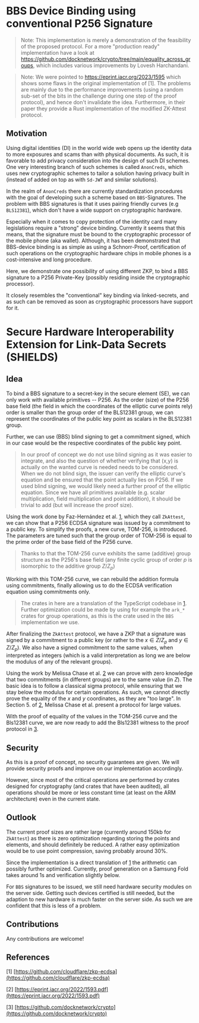 # BBS Device Binding using conventional P256 Signature 
> Note: This implementation is merely a demonstration of the feasibility of the proposed protocol. For a more "production ready" implementation have a look at https://github.com/docknetwork/crypto/tree/main/equality_across_groups, which includes various improvements by Lovesh Harchandani.

> Note: We were pointed to https://eprint.iacr.org/2023/1595 which shows some flaws in the original implementation of [1]. The problems are mainly due to the performance improvements (using a random sub-set of the bits in the challenge during one step of the proof protocol), and hence don't invalidate the idea. Furthermore, in their paper they provide a Rust implementation of the modified ZK-Attest protocol.

## Motivation

Using digital identities (DI) in the world wide web opens up the identity data to more exposures and scams than with physical documents. As such, it is favorable to add privacy consideration into the design of such DI schemes. One very interesting branch of such schemes is called `AnonCreds`, which uses new cryptographic schemes to tailor a solution having privacy built in (instead of added on top as with `Sd-JWT` and similar solutions).

In the realm of `AnonCreds` there are currently standardization procedures with the goal of developing such a scheme based on `BBS`-Signatures. The problem with BBS signatures is that it uses pairing friendly curves (e.g `BLS12381`), which don't have a wide support on cryptographic hardware.

Especially when it comes to copy protection of the identity card many legislations require a "strong" device binding. Currently it seems that this means, that the signature must be bound to the cryptographic processor of the mobile phone (aka wallet). Although, it has been demonstrated that BBS-device binding is as simple as using a Schnorr-Proof, certification of such operations on the cryptographic hardware chips in mobile phones is a cost-intensive and long procedure.

Here, we demonstrate one possibility of using different ZKP, to bind a BBS signature to a P256 Private-Key (possibly residing inside the cryptographic processor).

It closely resembles the "conventional" key binding via linked-secrets, and as such can be removed as soon as cryptographic processors have support for it.

# Secure Hardware Interoperability Extension for Link-Data Secrets (SHIELDS)
## Idea

To bind a BBS signature to a secret-key in the secure element (SE), we can only work with available primitives -- P256. As the order (size) of the P256 base field (the field in which the coordinates of the elliptic curve points rely) order is smaller than the group order of the BLS12381 group, we can represent the coordinates of the public key point as scalars in the BLS12381 group.

Further, we can use (BBS) blind signing to get a commitment signed, which in our case would be the respective coordinates of the public key point.

> In our proof of concept we do not use blind signing as it was easier to integrate, and also the question of whether verifying that (x,y) is actually on the wanted curve is needed needs to be considered. When we do not blind sign, the issuer can verify the elliptic curve's equation and be ensured that the point actually lies on P256. If we used blind signing, we would likely need a further proof of the elliptic equation. Since we have all primitives available (e.g. scalar multiplication, field multiplication and point addition), it should be trivial to add (but will increase the proof size).

Using the work done by Faz-Hernández et al. [1](https://github.com/cloudflare/zkp-ecdsa), which they call `ZkAttest`, we can show that a P256 ECDSA signature was issued by a commitment to a public key. To simplify the proofs, a new curve, TOM-256, is introduced. The parameters are tuned such that the group order of TOM-256 is equal to the prime order of the base field of the P256 curve.

> Thanks to that the TOM-256 curve exhibits the same (additive) group structure as the P256's base field (any finite cyclic group of order $p$ is isomorphic to the additive group $Z/Z_p$)

Working with this TOM-256 curve, we can rebuild the addition formula using commitments, finally allowing us to do the ECDSA verification equation using commitments only.

> The crates in here are a translation of the TypeScript codebase in [1](https://github.com/cloudflare/zkp-ecdsa). Further optimization could be made by using for example the `ark_*` crates for group operations, as this is the crate used in the `BBS` implementation we use.

After finalizing the `ZkAttest` protocol, we have a ZKP that a signature was signed by a commitment to a public key (or rather to the $x \in Z/Z_p$ and $y \in Z/Z_p$). We also have a signed commitment to the same values, when interpreted as integers (which is a valid interpretation as long we are below the modulus of any of the relevant groups).

Using the work by Melissa Chase et al. [2](https://eprint.iacr.org/2022/1593.pdf) we can prove with zero knowledge that two commitments (in different groups) are to the same value (in $Z$). The basic idea is to follow a classical sigma protocol, while ensuring that we stay below the modulus for certain operations. As such, we cannot directly prove the equality of the $x$ and $y$ coordinates, as they are "too large". In Section 5. of [2](https://eprint.iacr.org/2022/1593.pdf), Melissa Chase et al. present a protocol for large values.

With the proof of equality of the values in the TOM-256 curve and the Bls12381 curve, we are now ready to add the Bls12381 witness to the proof protocol in [3](https://github.com/docknetwork/crypto).

## Security

As this is a proof of concept, no security guarantees are given. We will provide security proofs and improve on our implementation accordingly.

However, since most of the critical operations are performed by crates designed for cryptography (and crates that have been audited), all operations should be more or less constant time (at least on the ARM architecture) even in the current state.

## Outlook

The current proof sizes are rather large (currently around 150kb for `ZkAttest`) as there is zero optimization regarding storing the points and elements, and should definitely be reduced. A rather easy optimization would be to use point compression, saving probably around 30%.

Since the implementation is a direct translation of [1](https://github.com/cloudflare/zkp-ecdsa) the arithmetic can possibly further optimized. Currently, proof generation on a Samsung Fold takes around 1s and verification slightly below.

For `BBS` signatures to be issued, we still need hardware security modules on the server side. Getting such devices certified is still needed, but the adaption to new hardware is much faster on the server side. As such we are confident that this is less of a problem.

## Contributions

Any contributions are welcome!

## References

[1] [https://github.com/cloudflare/zkp-ecdsa](https://github.com/cloudflare/zkp-ecdsa)

[2] [https://eprint.iacr.org/2022/1593.pdf](https://eprint.iacr.org/2022/1593.pdf)

[3] [https://github.com/docknetwork/crypto](https://github.com/docknetwork/crypto)
